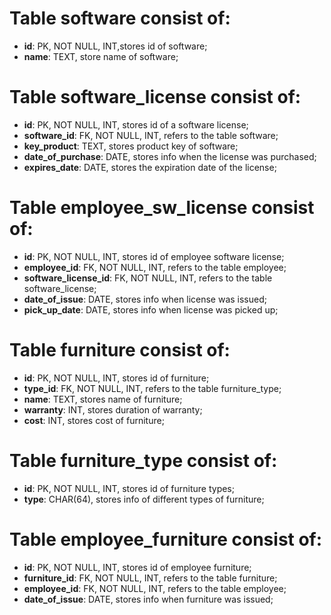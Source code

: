 # Table software consist of:

- **id**: PK, NOT NULL, INT,stores id of software;
- **name**: TEXT, store name of software;

# Table software_license consist of:

- **id**: PK, NOT NULL, INT, stores id of a software license;
- **software_id**: FK, NOT NULL, INT, refers to the table software;
- **key_product**: TEXT, stores product key of software;
- **date_of_purchase**: DATE, stores info when the license was purchased;
- **expires_date**: DATE, stores the expiration date of the license;

# Table employee_sw_license consist of:

- **id**: PK, NOT NULL, INT, stores id of employee software license;
- **employee_id**: FK, NOT NULL, INT, refers to the table employee;
- **software_license_id**: FK, NOT NULL, INT, refers to the table software_license;
- **date_of_issue**: DATE, stores info when license was issued;
- **pick_up_date**: DATE, stores info when license was picked up;

# Table furniture consist of:

- **id**: PK, NOT NULL, INT, stores id of furniture;
- **type_id**: FK, NOT NULL, INT, refers to the table furniture_type;
- **name**: TEXT, stores name of furniture;
- **warranty**: INT, stores duration of warranty;
- **cost**: INT, stores cost of furniture;

# Table furniture_type consist of:

- **id**: PK, NOT NULL, INT, stores id of furniture types;
- **type**: CHAR(64), stores info of different types of furniture;

# Table employee_furniture consist of:

- **id**: PK, NOT NULL, INT, stores id of employee furniture;
- **furniture_id**: FK, NOT NULL, INT, refers to the table furniture;
- **employee_id**: FK, NOT NULL, INT, refers to the table employee;
- **date_of_issue**: DATE, stores info when furniture was issued;
